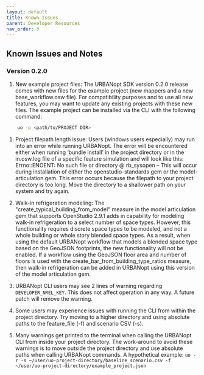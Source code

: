 ```yaml
---
layout: default
title: Known Issues
parent: Developer Resources
nav_order: 3
---
```


## Known Issues and Notes

### Version 0.2.0

1.	New example project files: The URBANopt SDK version 0.2.0 release comes with new files for the example project (new mappers and a new base_workflow.osw file).  For compatibility purposes and to use all new features, you may want to update any existing projects with these new files.  The example project can be installed via the CLI with the following command:

```bash
	uo -p <path/to/PROJECT DIR> 
```

1.	Project filepath length issue: Users (windows users especially) may run into an error while running URBANopt.  The error will be encountered either when running ‘bundle install’ in the project directory or in the in.osw.log file of a specific feature simulation and will look like this:
Errno::ENOENT: No such file or directory @ rb_sysopen –
This will occur during installation of either the openstudio-standards gem or the model-articulation gem.  This error occurs because the filepath to your project directory is too long.  Move the directory to a shallower path on your system and try again.

1.	Walk-in refrigeration modeling: The "create_typical_building_from_model" measure in the model articulation gem that supports OpenStudio 2.9.1 adds in capability for modeling walk-in refrigeration to a select number of space types. However, this functionality requires discrete space types to be modeled, and not a whole building or whole story blended space types. As a result, when using the default URBANopt workflow that models a blended space type based on the GeoJSON footprints, the new functionality will not be enabled. If a workflow using the GeoJSON floor area and number of floors is used with the create_bar_from_building_type_ratios measure, then walk-in refrigeration can be added in URBANopt using this version of the model articulation gem.

 1. URBANopt CLI users may see 2 lines of warning regarding `DEVELOPER_NREL_KEY`. This does not affect operation in any way. A future patch will remove the warning.

 1. Some users may experience issues with running the CLI from within the project directory. Try moving to a higher directory and using absolute paths to the feature_file (-f) and scenario CSV (-s).

 1. Many warnings get printed to the terminal when calling the URBANopt CLI from inside your project directory. The work-around to avoid these warnings is to move outside the project directory and use absolute paths when calling URBANopt commands. A hypothetical example: `uo -r -s ~/user/uo-project-directory/baseline_scenario.csv -f ~/user/uo-project-directory/example_project.json`
